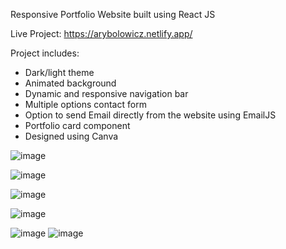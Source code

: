 Responsive Portfolio Website built using React JS

Live Project: https://arybolowicz.netlify.app/

Project includes:

- Dark/light theme
- Animated background
- Dynamic and responsive navigation bar
- Multiple options contact form
- Option to send Email directly from the website using EmailJS
- Portfolio card component
- Designed using Canva


![image](https://user-images.githubusercontent.com/104735256/183076610-d250cdd8-141f-4515-bd34-d422251f5fbb.png)

![image](https://user-images.githubusercontent.com/104735256/183076817-d0c8e2b5-f2b0-477e-ba73-f32f0ade6fbe.png)

![image](https://user-images.githubusercontent.com/104735256/183077521-8c8a1578-4df7-4f78-9f2c-a3958cfcb427.png)

![image](https://user-images.githubusercontent.com/104735256/183077566-97d2d607-bc51-483e-825e-9a9fdf1afbd8.png)

![image](https://user-images.githubusercontent.com/104735256/183078318-e448cb43-6e17-4a0f-8ab0-aa2208603810.png) ![image](https://user-images.githubusercontent.com/104735256/183078185-9bec215d-0583-4a56-93bc-5c7d60515b77.png)



